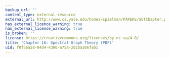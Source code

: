 ```yaml
---
backup_url: ''
content_type: external-resource
external_url: http://www.cs.yale.edu/homes/spielman/PAPERS/SGTChapter.pdf
has_external_licence_warning: true
has_external_license_warning: true
is_broken: ''
license: https://creativecommons.org/licenses/by-nc-sa/4.0/
title: 'Chapter 16: Spectral Graph Theory (PDF)'
uid: f0f56a28-04d4-4300-a75a-2d2ba266fab1
---
```

